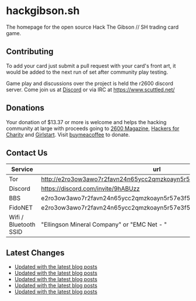 # hackgibson.sh
The homepage for the open source Hack The Gibson // SH trading card game.


## Contributing

To add your card just submit a pull request with your card's front art, it would be added to the next run of set after community play testing.

Game play and discussions over the project is held the r2600 discord server. Come join us at [Discord](https://discord.com/invite/9hABUzz) or via IRC at https://www.scuttled.net/


## Donations

Your donation of $13.37 or more is welcome and helps the hacking community at large with proceeds going to [2600 Magazine](https://2600.com/), [Hackers for Charity](https://hackersforcharity.org) and [Girlstart](https://girlstart.org).  Visit [buymeacoffee](https://www.buymeacoffee.com/hackgibson.sh) to donate.


## Contact Us

Service | url
-|-
Tor | http://e2ro3ow3awo7r2favn24n65ycc2qmzkoayn5r57e3f56nvjwdcgg32ad.onion
Discord | https://discord.com/invite/9hABUzz
BBS | e2ro3ow3awo7r2favn24n65ycc2qmzkoayn5r57e3f56nvjwdcgg32ad.onion:23
FidoNET | e2ro3ow3awo7r2favn24n65ycc2qmzkoayn5r57e3f56nvjwdcgg32ad.onion:24554
Wifi / Bluetooth SSID | "Ellingson Mineral Company" or "EMC Net - <fidonet address>"

## Latest Changes
<!-- BLOG-POST-LIST:START -->
- [Updated with the latest blog posts](https://github.com/DFW2600/hackgibson.sh/commit/2a04f481ce955480b661e50bdfc42e45cafa4446)
- [Updated with the latest blog posts](https://github.com/DFW2600/hackgibson.sh/commit/5310db4fe14653e2d0305958175b6bafa5570dc6)
- [Updated with the latest blog posts](https://github.com/DFW2600/hackgibson.sh/commit/5ec36d4e0a496e82fb542086a3d39467d72f4f1e)
- [Updated with the latest blog posts](https://github.com/DFW2600/hackgibson.sh/commit/d2d44f2d724e20a1e8075e5b3683c45e7358c3a1)
- [Updated with the latest blog posts](https://github.com/DFW2600/hackgibson.sh/commit/3a3d3789c059af7c04cb17d326cea9aa1dc777da)
<!-- BLOG-POST-LIST:END -->
